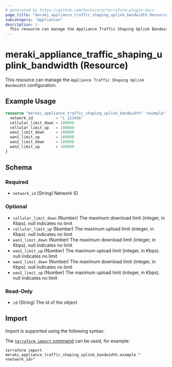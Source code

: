 ```yaml
---
# generated by https://github.com/hashicorp/terraform-plugin-docs
page_title: "meraki_appliance_traffic_shaping_uplink_bandwidth Resource - terraform-provider-meraki"
subcategory: "Appliances"
description: |-
  This resource can manage the Appliance Traffic Shaping Uplink Bandwidth configuration.
---
```


# meraki_appliance_traffic_shaping_uplink_bandwidth (Resource)

This resource can manage the `Appliance Traffic Shaping Uplink Bandwidth` configuration.

## Example Usage

```terraform
resource "meraki_appliance_traffic_shaping_uplink_bandwidth" "example" {
  network_id          = "L_123456"
  cellular_limit_down = 100000
  cellular_limit_up   = 100000
  wan1_limit_down     = 100000
  wan1_limit_up       = 100000
  wan2_limit_down     = 100000
  wan2_limit_up       = 100000
}
```

<!-- schema generated by tfplugindocs -->
## Schema

### Required

- `network_id` (String) Network ID

### Optional

- `cellular_limit_down` (Number) The maximum download limit (integer, in Kbps). null indicates no limit
- `cellular_limit_up` (Number) The maximum upload limit (integer, in Kbps). null indicates no limit
- `wan1_limit_down` (Number) The maximum download limit (integer, in Kbps). null indicates no limit
- `wan1_limit_up` (Number) The maximum upload limit (integer, in Kbps). null indicates no limit
- `wan2_limit_down` (Number) The maximum download limit (integer, in Kbps). null indicates no limit
- `wan2_limit_up` (Number) The maximum upload limit (integer, in Kbps). null indicates no limit

### Read-Only

- `id` (String) The id of the object

## Import

Import is supported using the following syntax:

The [`terraform import` command](https://developer.hashicorp.com/terraform/cli/commands/import) can be used, for example:

```shell
terraform import meraki_appliance_traffic_shaping_uplink_bandwidth.example "<network_id>"
```
